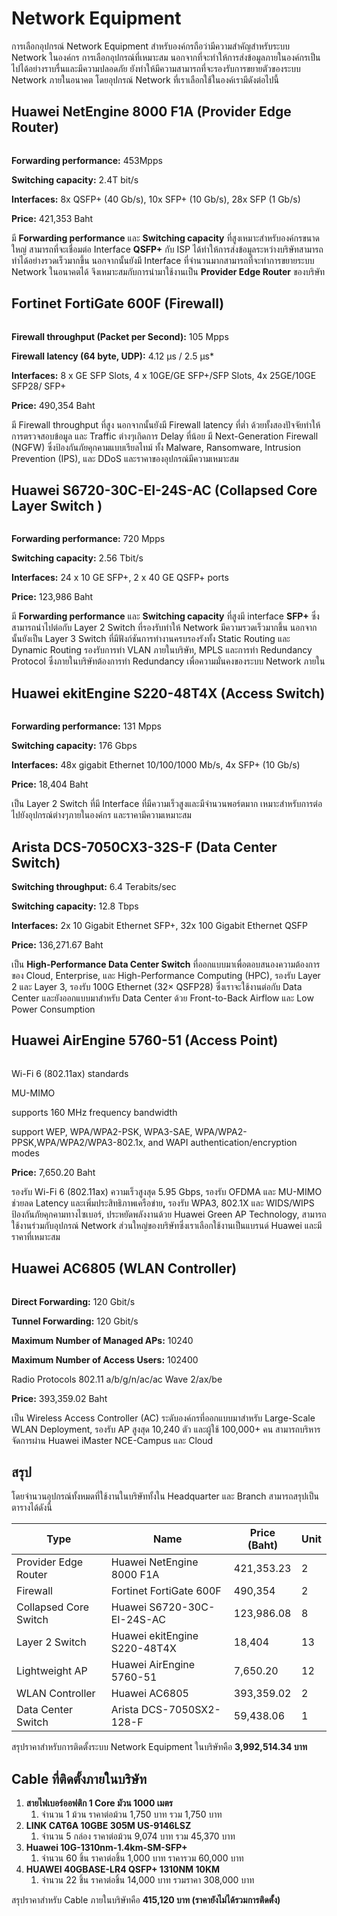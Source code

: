 # Network Equipment

การเลือกอุปกรณ์ Network Equipment สำหรับองค์กรถือว่ามีความสำคัญสำหรับระบบ Network ในองค์กร การเลือกอุปกรณ์ที่เหมาะสม นอกจากที่จะทำให้การส่งข้อมูลภายในองค์กรเป็นไปได้อย่างราบรื่นและมีความปลอดภัย ยังทำให้มีความสามารถที่จะรองรับการขยายตัวของระบบ Network ภายในอนาคต โดยอุปกรณ์ Network ที่เราเลือกใช้ในองค์เรามีดังต่อไปนี้

## Huawei NetEngine 8000 F1A (Provider Edge Router)

<figure><img src="../.gitbook/assets/Untitled (4).png" alt=""><figcaption></figcaption></figure>

**Forwarding performance:** 453Mpps

**Switching capacity:** 2.4T bit/s

**Interfaces:** 8x QSFP+ (40 Gb/s), 10x SFP+ (10 Gb/s), 28x SFP (1 Gb/s)

**Price:** 421,353 Baht

มี **Forwarding performance** และ **Switching capacity** ที่สูงเหมาะสำหรับองค์กรขนาดใหญ่ สามารถที่จะเชื่อมต่อ Interface **QSFP+** กับ ISP ได้ทำให้การส่งข้อมูลระหว่างบริษัทสามารถทำได้อย่างรวดเร็วมากขึ้น นอกจากนั้นยังมี Interface ที่จำนวนมากสามารถที่จะทำการขยายระบบ Network ในอนาคตได้ จึงเหมาะสมกับการนำมาใช้งานเป็น **Provider Edge Router** ของบริษัท



## **Fortinet FortiGate 600F** **(Firewall)**

<figure><img src="../.gitbook/assets/Untitled.jpg" alt=""><figcaption></figcaption></figure>

**Firewall throughput (Packet per Second):** 105 Mpps

**Firewall latency (64 byte, UDP):** 4.12 μs / 2.5 μs\*

**Interfaces:** 8 x GE SFP Slots, 4 x 10GE/GE SFP+/SFP Slots, 4x 25GE/10GE SFP28/ SFP+

**Price:** 490,354 Baht

มี Firewall throughput ที่สูง นอกจากนั้นยังมี Firewall latency ที่ต่ำ ด้วยทั้งสองปัจจัยทำให้การตรวจสอบข้อมูล และ Traffic ต่างๆเกิดการ Delay ที่น้อย มี Next-Generation Firewall (NGFW) ซึ่งป้องกันภัยคุกคามแบบเรียลไทม์ ทั้ง Malware, Ransomware, Intrusion Prevention (IPS), และ DDoS และราคาของอุปกรณ์มีความเหมาะสม



## **Huawei S6720-30C-EI-24S-AC (Collapsed Core Layer Switch )**

<figure><img src="../.gitbook/assets/Untitled (1).jpg" alt=""><figcaption></figcaption></figure>

**Forwarding performance:** 720 Mpps

**Switching capacity:** 2.56 Tbit/s

**Interfaces:** 24 x 10 GE SFP+, 2 x 40 GE QSFP+ ports

**Price:** 123,986 Baht

มี **Forwarding performance** และ **Switching capacity** ที่สูงมี interface **SFP+** ซึ่งสามารถนำไปต่อกับ Layer 2 Switch ที่รองรับทำให้ Network มีความรวดเร็วมากขึ้น นอกจากนั้นยังเป็น Layer 3 Switch ที่มีฟังก์ชันการทำงานครบรองรังทั้ง Static Routing และ Dynamic Routing รองรับการทำ VLAN ภายในบริษัท, MPLS และการทำ Redundancy Protocol ซึ่งภายในบริษัทต้องการทำ Redundancy เพื่อความมั่นคงของระบบ Network ภายใน



## **Huawei ekitEngine S220-48T4X** **(Access Switch)**

<figure><img src="../.gitbook/assets/Untitled (1) (1) (1).png" alt=""><figcaption></figcaption></figure>

**Forwarding performance:** 131 Mpps

**Switching capacity:** 176 Gbps

**Interfaces:** 48x gigabit Ethernet 10/100/1000 Mb/s, 4x SFP+ (10 Gb/s)

**Price:** 18,404 Baht

เป็น Layer 2 Switch ที่มี Interface ที่มีความเร็วสูงและมีจำนวนพอร์ตมาก เหมาะสำหรับการต่อไปยังอุปกรณ์ต่างๆภายในองค์กร และราคามีความเหมาะสม



## **Arista DCS-7050CX3-32S-F (Data Center Switch)**

**Switching throughput:** 6.4 Terabits/sec

**Switching capacity:** 12.8 Tbps

**Interfaces:** 2x 10 Gigabit Ethernet SFP+, 32x 100 Gigabit Ethernet QSFP

**Price:** 136,271.67 Baht

เป็น **High-Performance Data Center Switch** ที่ออกแบบมาเพื่อตอบสนองความต้องการของ Cloud, Enterprise, และ High-Performance Computing (HPC), รองรับ Layer 2 และ Layer 3, รองรับ 100G Ethernet (32× QSFP28) ซึ่งเราจะใช้งานต่อกับ Data Center และยังออกแบบมาสำหรับ Data Center ด้วย Front-to-Back Airflow และ Low Power Consumption



## **Huawei AirEngine 5760-51 (Access Point)**

<figure><img src="../.gitbook/assets/Untitled (2).jpg" alt=""><figcaption></figcaption></figure>

Wi-Fi 6 (802.11ax) standards

MU-MIMO

supports 160 MHz frequency bandwidth

support WEP, WPA/WPA2-PSK, WPA3-SAE, WPA/WPA2-PPSK,WPA/WPA2/WPA3-802.1x, and WAPI authentication/encryption modes

**Price:** 7,650.20 Baht

รองรับ Wi-Fi 6 (802.11ax) ความเร็วสูงสุด 5.95 Gbps, รองรับ OFDMA และ MU-MIMO ช่วยลด Latency และเพิ่มประสิทธิภาพเครือข่า&#xE22;**,** รองรับ WPA3, 802.1X และ WIDS/WIPS ป้องกันภัยคุกคามทางไซเบอร์, ประหยัดพลังงานด้วย Huawei Green AP Technology, สามารถใช้งานร่วมกับอุปกรณ์ Network ส่วนใหญ่ของบริษัทซึ่งเราเลือกใช้งานเป็นแบรนด์ Huawei และมีราคาที่เหมาะสม



## **Huawei AC6805 (WLAN Controller)**

<figure><img src="../.gitbook/assets/Untitled (2) (1) (1).png" alt=""><figcaption></figcaption></figure>

**Direct Forwarding:** 120 Gbit/s

**Tunnel Forwarding:** 120 Gbit/s

**Maximum Number of Managed APs:** 10240

**Maximum Number of Access Users:** 102400

Radio Protocols 802.11 a/b/g/n/ac/ac Wave 2/ax/be

**Price:** 393,359.02 Baht

เป็น Wireless Access Controller (AC) ระดับองค์กรที่ออกแบบมาสำหรับ Large-Scale WLAN Deployment, รองรับ AP สูงสุด 10,240 ตัว และผู้ใช้ 100,000+ คน สามารถบริหารจัดการผ่าน Huawei iMaster NCE-Campus และ Cloud



## สรุป

โดยจำนวนอุปกรณ์ทั้งหมดที่ใช้งานในบริษัททั้งใน Headquarter และ Branch สามารถสรุปเป็นตารางได้ดังนี้

| **Type**              | **Name**                     | **Price (Baht)** | **Unit** |
| --------------------- | ---------------------------- | ---------------- | -------- |
| Provider Edge Router  | Huawei NetEngine 8000 F1A    | 421,353.23       | 2        |
| Firewall              | Fortinet FortiGate 600F      | 490,354          | 2        |
| Collapsed Core Switch | Huawei S6720-30C-EI-24S-AC   | 123,986.08       | 8        |
| Layer 2 Switch        | Huawei ekitEngine S220-48T4X | 18,404           | 13       |
| Lightweight AP        | Huawei AirEngine 5760-51     | 7,650.20         | 12       |
| WLAN Controller       | Huawei AC6805                | 393,359.02       | 2        |
| Data Center Switch    | Arista DCS-7050SX2-128-F     | 59,438.06        | 1        |

สรุปราคาสำหรับการติดตั้งระบบ Network Equipment ในบริษัทคือ **3,992,514.34 บาท**



## **Cable ที่ติดตั้งภายในบริษัท** <a href="#cable" id="cable"></a>

1. **สายไฟเบอร์ออฟติก 1 Core มัวน 1000 เมตร**
   1. จำนวน 1 ม้วน ราคาต่อม้วน 1,750 บาท รวม 1,750 บาท
2. **LINK CAT6A 10GBE 305M US-9146LSZ**
   1. จำนวน 5 กล่อง ราคาต่อม้วน 9,074 บาท รวม 45,370 บาท
3. **Huawei 10G-1310nm-1.4km-SM-SFP+**
   1. จำนวน 60 ชิ้น ราคาต่อชิ้น 1,000 บาท ราคารวม 60,000 บาท
4. **HUAWEI 40GBASE-LR4 QSFP+ 1310NM 10KM**
   1. จำนวน 22 ชิ้น ราคาต่อชิ้น 14,000 บาท รวมราคา 308,000 บาท

สรุปราคาสำหรับ Cable ภายในบริษัทคือ **415,120 บาท (ราคายังไม่ได้รวมการติดตั้ง)**


